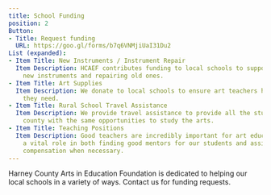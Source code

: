 ```yaml
---
title: School Funding
position: 2
Button:
- Title: Request funding
  URL: https://goo.gl/forms/b7q6VNMjiUaI31Du2
List (expanded):
- Item Title: New Instruments / Instrument Repair
  Item Description: HCAEF contributes funding to local schools to support purchasing
    new instruments and repairing old ones.
- Item Title: Art Supplies
  Item Description: We donate to local schools to ensure art teachers have the supplies
    they need.
- Item Title: Rural School Travel Assistance
  Item Description: We provide travel assistance to provide all the students in our
    county with the same opportunities to study the arts.
- Item Title: Teaching Positions
  Item Description: Good teachers are incredibly important for art education. We play
    a vital role in both finding good mentors for our students and assisting with
    compensation when necessary.
---
```


Harney County Arts in Education Foundation is dedicated to helping our local schools in a variety of ways. Contact us for funding requests.
